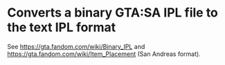# Converts a binary GTA:SA IPL file to the text IPL format

See https://gta.fandom.com/wiki/Binary_IPL and https://gta.fandom.com/wiki/Item_Placement (San Andreas format).
